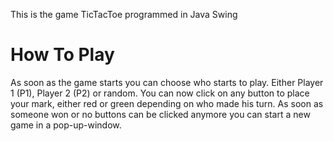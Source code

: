 This is the game TicTacToe programmed in Java Swing
<h1>How To Play</h1>

As soon as the game starts you can choose who starts to play. Either Player 1 (P1), Player 2 (P2) or random. You can now click on any button to place your mark, either red or green depending on who made his turn. As soon as someone won or no buttons can be clicked anymore you can start a new game in a pop-up-window.
